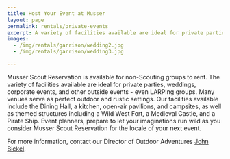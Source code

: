 ```yaml
---
title: Host Your Event at Musser
layout: page
permalink: rentals/private-events
excerpt: A variety of facilities available are ideal for private parties, weddings, corporate events, and other outside events.
images:
  - /img/rentals/garrison/wedding2.jpg
  - /img/rentals/garrison/wedding3.jpg

---
```


Musser Scout Reservation is available for non-Scouting groups to rent. The variety of facilities available are ideal for private parties, weddings, corporate events, and other outside events - even LARPing groups. Many venues serve as perfect outdoor and rustic settings. Our facilities available include the Dining Hall, a kitchen, open-air pavilions, and campsites, as well as themed structures including a Wild West Fort, a Medieval Castle, and a Pirate Ship. Event planners, prepare to let your imaginations run wild as you consider Musser Scout Reservation for the locale of your next event.

For more information, contact our Director of Outdoor Adventures [John Bickel](/contact?subject=Private%20Events).
